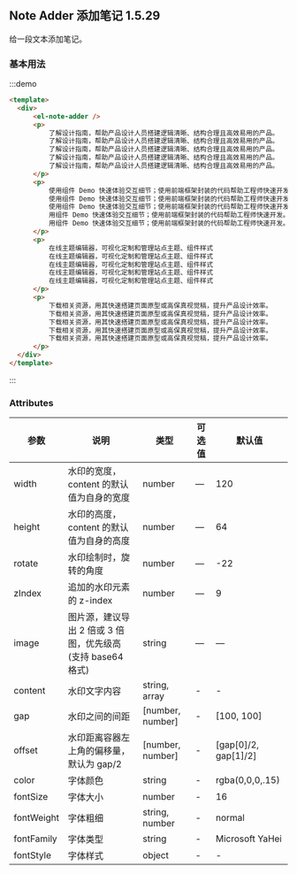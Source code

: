 ## Note Adder 添加笔记 <el-tag>1.5.29</el-tag>

给一段文本添加笔记。

### 基本用法

:::demo
```html
<template>
  <div>
      <el-note-adder />
      <p>
          了解设计指南，帮助产品设计人员搭建逻辑清晰、结构合理且高效易用的产品。
          了解设计指南，帮助产品设计人员搭建逻辑清晰、结构合理且高效易用的产品。
          了解设计指南，帮助产品设计人员搭建逻辑清晰、结构合理且高效易用的产品。
          了解设计指南，帮助产品设计人员搭建逻辑清晰、结构合理且高效易用的产品。
          了解设计指南，帮助产品设计人员搭建逻辑清晰、结构合理且高效易用的产品。
      </p>
      <p>
          使用组件 Demo 快速体验交互细节；使用前端框架封装的代码帮助工程师快速开发。
          使用组件 Demo 快速体验交互细节；使用前端框架封装的代码帮助工程师快速开发。
          使用组件 Demo 快速体验交互细节；使用前端框架封装的代码帮助工程师快速开发。
          用组件 Demo 快速体验交互细节；使用前端框架封装的代码帮助工程师快速开发。
          用组件 Demo 快速体验交互细节；使用前端框架封装的代码帮助工程师快速开发。
      </p>
      <p>
          在线主题编辑器，可视化定制和管理站点主题、组件样式
          在线主题编辑器，可视化定制和管理站点主题、组件样式
          在线主题编辑器，可视化定制和管理站点主题、组件样式
          在线主题编辑器，可视化定制和管理站点主题、组件样式
          在线主题编辑器，可视化定制和管理站点主题、组件样式
      </p>
      <p>
          下载相关资源，用其快速搭建页面原型或高保真视觉稿，提升产品设计效率。
          下载相关资源，用其快速搭建页面原型或高保真视觉稿，提升产品设计效率。
          下载相关资源，用其快速搭建页面原型或高保真视觉稿，提升产品设计效率。
          下载相关资源，用其快速搭建页面原型或高保真视觉稿，提升产品设计效率。
          下载相关资源，用其快速搭建页面原型或高保真视觉稿，提升产品设计效率。
      </p>
  </div>
</template>
```
:::

### Attributes
| 参数      | 说明          | 类型      | 可选值                           | 默认值  |
|---------- |-------------- |---------- |--------------------------------  |-------- |
| width | 水印的宽度，content 的默认值为自身的宽度 | number | — | 120 |
| height | 水印的高度，content 的默认值为自身的高度 | number | — | 64 |
| rotate | 水印绘制时，旋转的角度 | number | — | -22 |
| zIndex | 追加的水印元素的 z-index | number | — | 9 |
| image | 图片源，建议导出 2 倍或 3 倍图，优先级高 (支持 base64 格式)	 | string | — | — |
| content | 水印文字内容	 | string, array | - | - |
| gap | 水印之间的间距	 | [number, number] | - | [100, 100]	 |
| offset | 水印距离容器左上角的偏移量，默认为 gap/2 | [number, number] | - | [gap[0]/2, gap[1]/2] |
| color | 字体颜色	 | string | - | rgba(0,0,0,.15) |
| fontSize | 字体大小	 | number | - | 16 |
| fontWeight | 字体粗细	 | string, number | - | normal |
| fontFamily | 字体类型		 | string | - | Microsoft YaHei |
| fontStyle | 字体样式			 | object | - | - |

